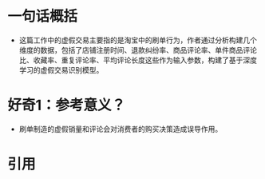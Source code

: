 # 一句话概括
- 这篇工作中的虚假交易主要指的是淘宝中的刷单行为，作者通过分析构建几个维度的数据，包括了店铺注册时间、退款纠纷率、商品评论率、单件商品评论比、收藏率、重复评论率、平均评论长度这些作为输入参数，构建了基于深度学习的虚假交易识别模型。

# 好奇1：参考意义？
- 刷单制造的虚假销量和评论会对消费者的购买决策造成误导作用。

# 引用
